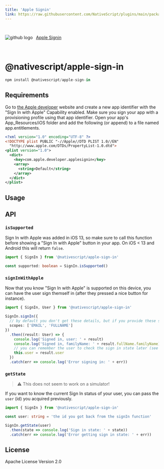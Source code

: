 ```yaml
---
title: 'Apple Signin'
link: https://raw.githubusercontent.com/NativeScript/plugins/main/packages/apple-sign-in/README.md
---
```


<div style="width: 100%; padding: 1.2em 0em">
	<img alt="github logo" src="../assets/images/github/GitHub-Mark-32px.png" style="display: inline; margin: 1em 0.5em 1em 0em">
	<a href="https://github.com/NativeScript/plugins/tree/main/packages/apple-sign-in" target="_blank" noopener>Apple Signin</a>
</div>

# @nativescript/apple-sign-in

```javascript
npm install @nativescript/apple-sign-in
```

## Requirements

Go to [the Apple developer](https://developer.apple.com/account/resources/identifiers/list) website and create a new app identifier with the "Sign In with Apple" Capability enabled. Make sure you sign your app with a provisioning profile using that app identifier.
Open your app's App_Resources/iOS folder and add the following (or append) to a file named app.entitlements.

```xml
<?xml version="1.0" encoding="UTF-8" ?>
<!DOCTYPE plist PUBLIC "-//Apple//DTD PLIST 1.0//EN"
  "http://www.apple.com/DTDs/PropertyList-1.0.dtd">
<plist version="1.0">
  <dict>
    <key>com.apple.developer.applesignin</key>
    <array>
      <string>Default</string>
    </array>
  </dict>
</plist>
```

## Usage

## API

### `isSupported`

Sign In with Apple was added in iOS 13, so make sure to call this function before showing a "Sign In with Apple" button in your app.
On iOS < 13 and Android this will return `false`.

```typescript
import { SignIn } from '@nativescript/apple-sign-in'

const supported: boolean = SignIn.isSupported()
```

### `signInWithApple`

Now that you know "Sign In with Apple" is supported on this device, you can have the
user sign themself in (after they pressed a nice button for instance).

```typescript
import { SignIn, User } from '@nativescript/apple-sign-in'

SignIn.signIn({
  // by default you don't get these details, but if you provide these scopes you will (and the user will get to choose which ones are allowed)
  scopes: ['EMAIL', 'FULLNAME']
})
  .then((result: User) => {
    console.log('Signed in, user: ' + result)
    console.log('Signed in, familyName: ' + result.fullName.familyName)
    // you can remember the user to check the sign in state later (see 'getSignInWithAppleState' below)
    this.user = result.user
  })
  .catch(err => console.log('Error signing in: ' + err))
```

### `getState`

> ⚠️ This does not seem to work on a simulator!

If you want to know the current Sign In status of your user, you can pass the `user` (id) you acquired previously.

```typescript
import { SignIn } from '@nativescript/apple-sign-in'

const user: string = 'the id you got back from the signIn function'

SignIn.getState(user)
  .then(state => console.log('Sign in state: ' + state))
  .catch(err => console.log('Error getting sign in state: ' + err))
```

## License

Apache License Version 2.0

